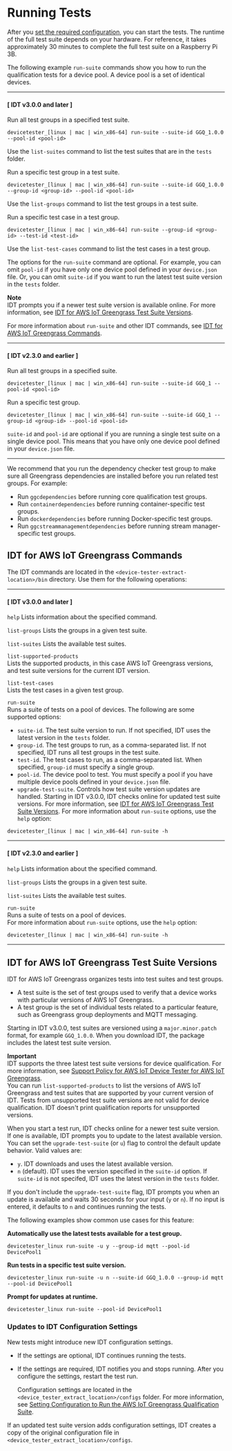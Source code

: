 # Running Tests<a name="run-tests"></a>

After you [set the required configuration](set-config.md), you can start the tests\. The runtime of the full test suite depends on your hardware\. For reference, it takes approximately 30 minutes to complete the full test suite on a Raspberry Pi 3B\.

The following example `run-suite` commands show you how to run the qualification tests for a device pool\. A device pool is a set of identical devices\.

------
#### [ IDT v3\.0\.0 and later ]

Run all test groups in a specified test suite\.  

```
devicetester_[linux | mac | win_x86-64] run-suite --suite-id GGQ_1.0.0 --pool-id <pool-id>
```
Use the `list-suites` command to list the test suites that are in the `tests` folder\.

Run a specific test group in a test suite\.  

```
devicetester_[linux | mac | win_x86-64] run-suite --suite-id GGQ_1.0.0 --group-id <group-id> --pool-id <pool-id>
```
Use the `list-groups` command to list the test groups in a test suite\.

Run a specific test case in a test group\.  

```
devicetester_[linux | mac | win_x86-64] run-suite --group-id <group-id> --test-id <test-id>
```
Use the `list-test-cases` command to list the test cases in a test group\.

The options for the `run-suite` command are optional\. For example, you can omit `pool-id` if you have only one device pool defined in your `device.json` file\. Or, you can omit `suite-id` if you want to run the latest test suite version in the `tests` folder\.

**Note**  
IDT prompts you if a newer test suite version is available online\. For more information, see [IDT for AWS IoT Greengrass Test Suite Versions](#idt-test-suite-versions)\.

For more information about `run-suite` and other IDT commands, see [IDT for AWS IoT Greengrass Commands](#bk-cli)\.

------
#### [ IDT v2\.3\.0 and earlier ]

Run all test groups in a specified suite\.  

```
devicetester_[linux | mac | win_x86-64] run-suite --suite-id GGQ_1 --pool-id <pool-id>
```

Run a specific test group\.  

```
devicetester_[linux | mac | win_x86-64] run-suite --suite-id GGQ_1 --group-id <group-id> --pool-id <pool-id>
```
`suite-id` and `pool-id` are optional if you are running a single test suite on a single device pool\. This means that you have only one device pool defined in your `device.json` file\.

------

We recommend that you run the dependency checker test group to make sure all Greengrass dependencies are installed before you run related test groups\. For example:
+ Run `ggcdependencies` before running core qualification test groups\.
+ Run `containerdependencies` before running container\-specific test groups\.
+ Run `dockerdependencies` before running Docker\-specific test groups\.
+ Run `ggcstreammanagementdependencies` before running stream manager\-specific test groups\.

## IDT for AWS IoT Greengrass Commands<a name="bk-cli"></a>

The IDT commands are located in the `<device-tester-extract-location>/bin` directory\. Use them for the following operations:

------
#### [ IDT v3\.0\.0 and later ]

`help`  <a name="idt-command-help"></a>
Lists information about the specified command\.

`list-groups`  <a name="idt-command-list-groups"></a>
Lists the groups in a given test suite\.

`list-suites`  <a name="idt-command-list-suites"></a>
Lists the available test suites\.

`list-supported-products`  
Lists the supported products, in this case AWS IoT Greengrass versions, and test suite versions for the current IDT version\.

`list-test-cases`  
Lists the test cases in a given test group\.

`run-suite`  
Runs a suite of tests on a pool of devices\. The following are some supported options:  
+ `suite-id`\. The test suite version to run\. If not specified, IDT uses the latest version in the `tests` folder\.
+ `group-id`\. The test groups to run, as a comma\-separated list\. If not specified, IDT runs all test groups in the test suite\.
+ `test-id`\. The test cases to run, as a comma\-separated list\. When specified, `group-id` must specify a single group\.
+ `pool-id`\. The device pool to test\. You must specify a pool if you have multiple device pools defined in your `device.json` file\.
+ `upgrade-test-suite`\. Controls how test suite version updates are handled\. Starting in IDT v3\.0\.0, IDT checks online for updated test suite versions\. For more information, see [IDT for AWS IoT Greengrass Test Suite Versions](#idt-test-suite-versions)\.
For more information about `run-suite` options, use the `help` option:  

```
devicetester_[linux | mac | win_x86-64] run-suite -h
```

------
#### [ IDT v2\.3\.0 and earlier ]

`help`  <a name="idt-command-help"></a>
Lists information about the specified command\.

`list-groups`  <a name="idt-command-list-groups"></a>
Lists the groups in a given test suite\.

`list-suites`  <a name="idt-command-list-suites"></a>
Lists the available test suites\.

`run-suite`  
Runs a suite of tests on a pool of devices\.  
For more information about `run-suite` options, use the `help` option:  

```
devicetester_[linux | mac | win_x86-64] run-suite -h
```

------

## IDT for AWS IoT Greengrass Test Suite Versions<a name="idt-test-suite-versions"></a>

IDT for AWS IoT Greengrass organizes tests into test suites and test groups\.<a name="idt-test-suites-groups"></a>
+ A test suite is the set of test groups used to verify that a device works with particular versions of AWS IoT Greengrass\.
+ A test group is the set of individual tests related to a particular feature, such as Greengrass group deployments and MQTT messaging\.

Starting in IDT v3\.0\.0, test suites are versioned using a `major.minor.patch` format, for example `GGQ_1.0.0`\. When you download IDT, the package includes the latest test suite version\.

**Important**  
IDT supports the three latest test suite versions for device qualification\. For more information, see [Support Policy for AWS IoT Device Tester for AWS IoT Greengrass](idt-support-policy.md)\.  
You can run `list-supported-products` to list the versions of AWS IoT Greengrass and test suites that are supported by your current version of IDT\. Tests from unsupported test suite versions are not valid for device qualification\. IDT doesn't print qualification reports for unsupported versions\.

When you start a test run, IDT checks online for a newer test suite version\. If one is available, IDT prompts you to update to the latest available version\. You can set the `upgrade-test-suite` \(or `u`\) flag to control the default update behavior\. Valid values are:
+ `y`\. IDT downloads and uses the latest available version\.
+ `n` \(default\)\. IDT uses the version specified in the `suite-id` option\. If `suite-id` is not specifed, IDT uses the latest version in the `tests` folder\.

If you don't include the `upgrade-test-suite` flag, IDT prompts you when an update is available and waits 30 seconds for your input \(`y` or `n`\)\. If no input is entered, it defaults to `n` and continues running the tests\.

The following examples show common use cases for this feature:

**Automatically use the latest tests available for a test group\.**  

```
devicetester_linux run-suite -u y --group-id mqtt --pool-id DevicePool1
```

**Run tests in a specific test suite version\.**  

```
devicetester_linux run-suite -u n --suite-id GGQ_1.0.0 --group-id mqtt --pool-id DevicePool1
```

**Prompt for updates at runtime\.**  

```
devicetester_linux run-suite --pool-id DevicePool1
```

### Updates to IDT Configuration Settings<a name="idt-test-suite-versions-config-changes"></a>

New tests might introduce new IDT configuration settings\.
+ If the settings are optional, IDT continues running the tests\.
+ If the settings are required, IDT notifies you and stops running\. After you configure the settings, restart the test run\.

  Configuration settings are located in the `<device_tester_extract_location>/configs` folder\. For more information, see [Setting Configuration to Run the AWS IoT Greengrass Qualification Suite](set-config.md)\.

If an updated test suite version adds configuration settings, IDT creates a copy of the original configuration file in `<device_tester_extract_location>/configs`\.
